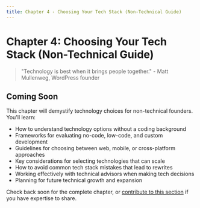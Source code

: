 ```yaml
---
title: Chapter 4 - Choosing Your Tech Stack (Non-Technical Guide)
---
```


# Chapter 4: Choosing Your Tech Stack (Non-Technical Guide)

> "Technology is best when it brings people together." - Matt Mullenweg, WordPress founder

## Coming Soon

This chapter will demystify technology choices for non-technical founders. You'll learn:

- How to understand technology options without a coding background
- Frameworks for evaluating no-code, low-code, and custom development
- Guidelines for choosing between web, mobile, or cross-platform approaches
- Key considerations for selecting technologies that can scale
- How to avoid common tech stack mistakes that lead to rewrites
- Working effectively with technical advisors when making tech decisions
- Planning for future technical growth and expansion

Check back soon for the complete chapter, or [contribute to this section](/contribute) if you have expertise to share. 
